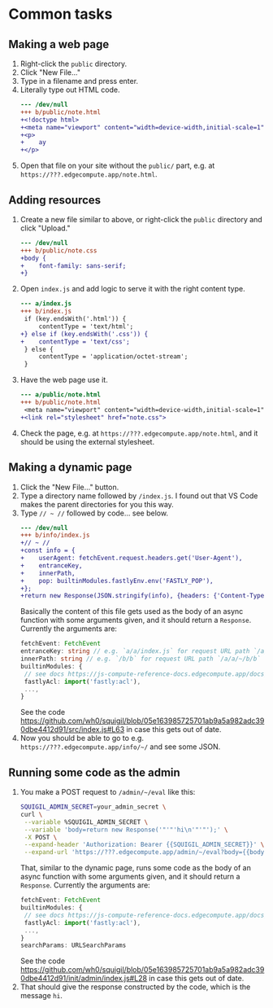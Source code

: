 # Common tasks

## Making a web page

1. Right-click the `public` directory.
1. Click "New File..."
1. Type in a filename and press enter.
1. Literally type out HTML code.
   ```diff
   --- /dev/null
   +++ b/public/note.html
   +<!doctype html>
   +<meta name="viewport" content="width=device-width,initial-scale=1">
   +<p>
   +	ay
   +</p>
   ```
1. Open that file on your site without the `public/` part, e.g. at `https://???.edgecompute.app/note.html`.

## Adding resources

1. Create a new file similar to above, or right-click the `public` directory and click "Upload."
   ```diff
   --- /dev/null
   +++ b/public/note.css
   +body {
   +	font-family: sans-serif;
   +}
   ```
1. Open `index.js` and add logic to serve it with the right content type.
   ```diff
   --- a/index.js
   +++ b/index.js
    if (key.endsWith('.html')) {
    	contentType = 'text/html';
   +} else if (key.endsWith('.css')) {
   +	contentType = 'text/css';
    } else {
    	contentType = 'application/octet-stream';
    }
   ```
1. Have the web page use it.
   ```diff
   --- a/public/note.html
   +++ b/public/note.html
    <meta name="viewport" content="width=device-width,initial-scale=1">
   +<link rel="stylesheet" href="note.css">
   ```
1. Check the page, e.g. at `https://???.edgecompute.app/note.html`, and it should be using the external stylesheet.

## Making a dynamic page

1. Click the "New File..." button.
1. Type a directory name followed by `/index.js`.
   I found out that VS Code makes the parent directories for you this way.
1. Type `// ~ //` followed by code... see below.
   ```diff
   --- /dev/null
   +++ b/info/index.js
   +// ~ //
   +const info = {
   +	userAgent: fetchEvent.request.headers.get('User-Agent'),
   +	entranceKey,
   +	innerPath,
   +	pop: builtinModules.fastlyEnv.env('FASTLY_POP'),
   +};
   +return new Response(JSON.stringify(info), {headers: {'Content-Type': 'application/json'}});
   ```
   Basically the content of this file gets used as the body of an async function with some arguments given, and it should return a `Response`.
   Currently the arguments are:
   ```ts
   fetchEvent: FetchEvent
   entranceKey: string // e.g. `a/a/index.js` for request URL path `/a/a/~/b/b`
   innerPath: string // e.g. `/b/b` for request URL path `/a/a/~/b/b`
   builtinModules: {
   	// see docs https://js-compute-reference-docs.edgecompute.app/docs/
   	fastlyAcl: import('fastly:acl'),
   	...,
   }
   ```
   See the code https://github.com/wh0/squigil/blob/05e163985725701ab9a5a982adc390dbe4412d91/src/index.js#L63 in case this gets out of date.
1. Now you should be able to go to e.g. `https://???.edgecompute.app/info/~/` and see some JSON.

## Running some code as the admin

1. You make a POST request to `/admin/~/eval` like this:
   ```sh
   SQUIGIL_ADMIN_SECRET=your_admin_secret \
   curl \
   	--variable %SQUIGIL_ADMIN_SECRET \
   	--variable 'body=return new Response('"'"'hi\n'"'"');' \
   	-X POST \
   	--expand-header 'Authorization: Bearer {{SQUIGIL_ADMIN_SECRET}}' \
   	--expand-url 'https://???.edgecompute.app/admin/~/eval?body={{body:url}}'
   ```
   That, similar to the dynamic page, runs some code as the body of an async function with some arguments given, and it should return a `Response`.
   Currently the arguments are:
   ```ts
   fetchEvent: FetchEvent
   builtinModules: {
   	// see docs https://js-compute-reference-docs.edgecompute.app/docs/
   	fastlyAcl: import('fastly:acl'),
   	...,
   }
   searchParams: URLSearchParams
   ```
   See the code https://github.com/wh0/squigil/blob/05e163985725701ab9a5a982adc390dbe4412d91/init/admin/index.js#L28 in case this gets out of date.
1. That should give the response constructed by the code, which is the message `hi`.
